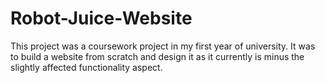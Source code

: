 # Robot-Juice-Website

This project was a coursework project in my first year of university. It was to build a website from scratch and design it as it currently is minus the slightly affected functionality aspect. 
